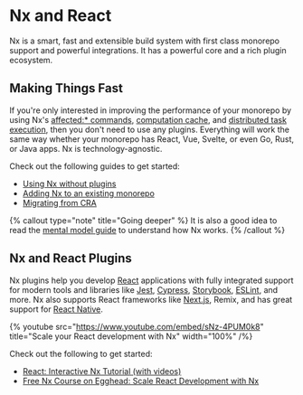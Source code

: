 # Nx and React

Nx is a smart, fast and extensible build system with first class monorepo support and powerful integrations. It has a powerful core and a rich plugin ecosystem.

## Making Things Fast

If you're only interested in improving the performance of your monorepo by using Nx's [affected:\* commands](/using-nx/affected), [computation cache](/using-nx/caching), and [distributed task execution](/using-nx/dte), then you don't need to use any plugins. Everything will work the same way whether your monorepo has React, Vue, Svelte, or even Go, Rust, or Java apps. Nx is technology-agnostic.

Check out the following guides to get started:

- [Using Nx without plugins](/getting-started/nx-core)
- [Adding Nx to an existing monorepo](/migration/adding-to-monorepo)
- [Migrating from CRA](/migration/migration-cra)

{% callout type="note" title="Going deeper" %}
It is also a good idea to read the [mental model guide](/using-nx/mental-model) to understand how Nx works.
{% /callout %}

## Nx and React Plugins

Nx plugins help you develop [React](/packages/react) applications with fully integrated support for modern tools
and libraries like [Jest](/jest/overview), [Cypress](/cypress/overview),
[Storybook](/packages/storybook), [ESLint](/linter/eslint), and more. Nx also supports React
frameworks like [Next.js](/next/overview), Remix, and has great support for [React Native](/react-native/overview).

{% youtube
src="https://www.youtube.com/embed/sNz-4PUM0k8"
title="Scale your React development with Nx"
width="100%" /%}

Check out the following to get started:

- [React: Interactive Nx Tutorial (with videos)](/react-tutorial/01-create-application)
- [Free Nx Course on Egghead: Scale React Development with Nx](https://egghead.io/playlists/scale-react-development-with-nx-4038)
